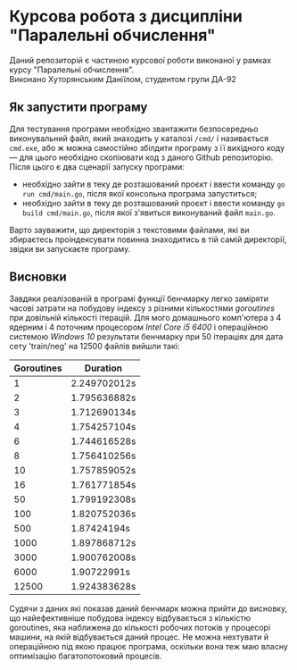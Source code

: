 # Курсова робота з дисципліни "Паралельні обчислення"
Даний репозиторій є частиною курсової роботи виконаної у рамках курсу "Паралельні обчислення".<br/>
Виконано Хуторянським Даніїлом, студентом групи ДА-92
## Як запустити програму
Для тестування програми необхідно звантажити безпосередньо виконувальний файл, який знаходить у каталозі `/cmd/` і називається `cmd.exe`, або ж можна самостійно збілдити програму з її вихідного коду — для цього необхідно скопіювати код з даного Github репозиторію. Після цього є два сценарії запуску програми:
- необхідно зайти в теку де розташований проєкт і ввести команду `go run cmd/main.go`, після якої консольна програма запуститься;
- необхідно зайти в теку де розташований проєкт і ввести команду `go build cmd/main.go`, після якої з'явиться виконуваний файл `main.go`.

Варто зауважити, що директорія з текстовими файлами, які ви збираєтесь проіндексувати повинна знаходитись в тій самій директорії, звідки ви запускаєте програму.
## Висновки
Завдяки реалізованій в програмі функції бенчмарку легко заміряти часові затрати на побудову індексу з різними кількостями *goroutines* при довільній кількості ітерацій.
Для мого домашнього комп'ютера з 4 ядерним і 4 поточним процесором *Intel Core i5 6400* і операційною системою *Windows 10* результати бенчмарку при 50 ітераціях для дата сету 'train/neg' на 12500 файлів вийшли такі:

| Goroutines | Duration     |
|------------|--------------|
| 1          | 2.249702012s |
| 2          | 1.795636882s |
| 3          | 1.712690134s |
| 4          | 1.754257104s |
| 6          | 1.744616528s |
| 8          | 1.756410256s |
| 10         | 1.757859052s |
| 16         | 1.761771854s |
| 50         | 1.799192308s |
| 100        | 1.820752036s |
| 500        | 1.87424194s  |
| 1000       | 1.897868712s |
| 3000       | 1.900762008s |
| 6000       | 1.90722991s  |
| 12500      | 1.924383628s |

Судячи з даних які показав даний бенчмарк можна прийти до висновку, що найефективніше побудова індексу відбувається з кількістю goroutines, яка наближена до кількості робочих потоків у процесорі машини, на якій відбувається даний процес. Не можна нехтувати й операційною під якою працює програма, оскільки вона теж маю власну оптимізацію багатопотоковий процесів.  